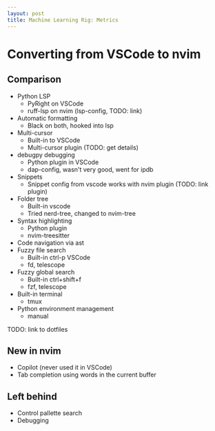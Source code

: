```yaml
---
layout: post
title: Machine Learning Rig: Metrics
---
```


# Converting from VSCode to nvim

## Comparison

* Python LSP
  * PyRight on VSCode
  * ruff-lsp on nvim (lsp-config, TODO: link)
* Automatic formatting
  * Black on both, hooked into lsp
* Multi-cursor
  * Built-in to VSCode
  * Multi-cursor plugin (TODO: get details)
* debugpy debugging
  * Python plugin in VSCode
  * dap-config, wasn't very good, went for ipdb
* Snippets
  * Snippet config from vscode works with nvim plugin (TODO: link plugin)
* Folder tree
  * Built-in vscode
  * Tried nerd-tree, changed to nvim-tree
* Syntax highlighting
  * Python plugin
  * nvim-treesitter
* Code navigation via ast
* Fuzzy file search
  * Built-in ctrl-p VSCode
  * fd, telescope
* Fuzzy global search
  * Built-in ctrl+shift+f
  * fzf, telescope
* Built-in terminal
  * tmux
* Python environment management
  * manual

TODO: link to dotfiles

## New in nvim

* Copilot (never used it in VSCode)
* Tab completion using words in the current buffer

## Left behind

* Control pallette search
* Debugging

